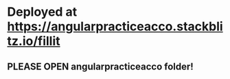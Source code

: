 # Deployed at https://angularpracticeacco.stackblitz.io/fillit
## PLEASE OPEN angularpracticeacco folder!

